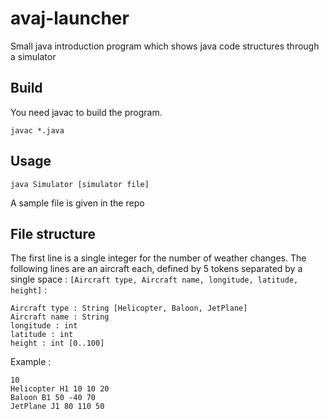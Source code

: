 # avaj-launcher

Small java introduction program which shows java code structures through a simulator

## Build

You need javac to build the program.
```
javac *.java
```

## Usage

```
java Simulator [simulator file]
```
A sample file is given in the repo

## File structure

The first line is a single integer for the number of weather changes.
The following lines are an aircraft each, defined by 5 tokens separated by a single space : `[Aircraft type, Aircraft name, longitude, latitude, height]` :
```
Aircraft type : String [Helicopter, Baloon, JetPlane]
Aircraft name : String
longitude : int
latitude : int
height : int [0..100]
```
Example :
```
10
Helicopter H1 10 10 20
Baloon B1 50 -40 70
JetPlane J1 80 110 50
```
